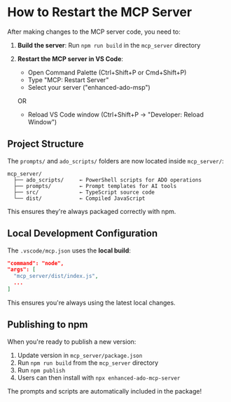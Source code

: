 # How to Restart the MCP Server

After making changes to the MCP server code, you need to:

1. **Build the server**: Run `npm run build` in the `mcp_server` directory
2. **Restart the MCP server in VS Code**:
   - Open Command Palette (Ctrl+Shift+P or Cmd+Shift+P)
   - Type "MCP: Restart Server"
   - Select your server ("enhanced-ado-msp")
   
   OR
   
   - Reload VS Code window (Ctrl+Shift+P -> "Developer: Reload Window")

## Project Structure

The `prompts/` and `ado_scripts/` folders are now located inside `mcp_server/`:

```
mcp_server/
  ├── ado_scripts/     ← PowerShell scripts for ADO operations
  ├── prompts/         ← Prompt templates for AI tools
  ├── src/             ← TypeScript source code
  └── dist/            ← Compiled JavaScript
```

This ensures they're always packaged correctly with npm.

## Local Development Configuration

The `.vscode/mcp.json` uses the **local build**:

```json
"command": "node",
"args": [
  "mcp_server/dist/index.js",
  ...
]
```

This ensures you're always using the latest local changes.

## Publishing to npm

When you're ready to publish a new version:

1. Update version in `mcp_server/package.json`
2. Run `npm run build` from the `mcp_server` directory
3. Run `npm publish`
4. Users can then install with `npx enhanced-ado-mcp-server`

The prompts and scripts are automatically included in the package!
